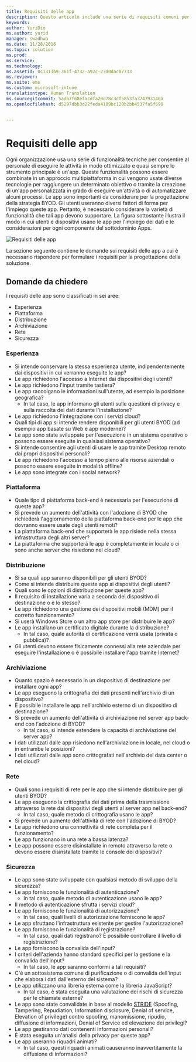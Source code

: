 ```yaml
---
title: Requisiti delle app
description: Questo articolo include una serie di requisiti comuni per lo sviluppo di app da usare in uno scenario Bring Your Own Device (BYOD).
keywords: 
author: YuriDio
ms.author: yurid
manager: swadhwa
ms.date: 11/28/2016
ms.topic: solution
ms.prod: 
ms.service: 
ms.technology: 
ms.assetid: 0c1313b9-361f-4732-a92c-23d0dac07733
ms.reviewer: 
ms.suite: ems
ms.custom: microsoft-intune
translationtype: Human Translation
ms.sourcegitcommit: 5adb7f68efacdfa20d78c3cf5853fa374793140a
ms.openlocfilehash: d5297dbb3d22feda4189bc120b2bb4537fa5f590


---
```


# <a name="app-requirements"></a>Requisiti delle app

Ogni organizzazione usa una serie di funzionalità tecniche per consentire al personale di eseguire le attività in modo ottimizzato e quasi sempre lo strumento principale è un'app. Queste funzionalità possono essere combinate in un approccio multipiattaforma in cui vengono usate diverse tecnologie per raggiungere un determinato obiettivo o tramite la creazione di un'app personalizzata in grado di eseguire un'attività o di automatizzare alcuni processi. Le app sono importanti da considerare per la progettazione della strategia BYOD. Gli utenti useranno diversi fattori di forma per l'impiego queste app. Pertanto, è necessario considerare la varietà di funzionalità che tali app devono supportare. La figura sottostante illustra il modo in cui utenti e dispositivi usano le app per l'impiego dei dati e le considerazioni per ogni componente del sottodominio Apps.

![Requisiti delle app](./media/BYOD_Figure5.png)

La sezione seguente contiene le domande sui requisiti delle app a cui è necessario rispondere per formulare i requisiti per la progettazione della soluzione.

## <a name="questions-to-ask"></a>Domande da chiedere

I requisiti delle app sono classificati in sei aree:

- Esperienza
- Piattaforma
- Distribuzione
- Archiviazione
- Rete
- Sicurezza


### <a name="experience"></a>Esperienza

- Si intende conservare la stessa esperienza utente, indipendentemente dai dispositivi in cui verranno eseguite le app?
- Le app richiedono l'accesso a Internet dai dispositivi degli utenti?
- Le app richiedono l'input tramite tastiera?
- Le app raccolgano le informazioni sull'utente, ad esempio la posizione geografica?
    - In tal caso, le app informano gli utenti sulle questioni di privacy e sulla raccolta dei dati durante l'installazione?
- Le app richiedono l'integrazione con i servizi cloud?
- Quali tipi di app si intende rendere disponibili per gli utenti BYOD (ad esempio app basate su Web e app moderne)?
- Le app sono state sviluppate per l'esecuzione in un sistema operativo o possono essere eseguite in qualsiasi sistema operativo?
- Si intende consentire agli utenti di usare le app tramite Desktop remoto dai propri dispositivi personali?
- Le app richiedono l'accesso a tempo pieno alle risorse aziendali o possono essere eseguite in modalità offline?
- Le app sono integrate con i social network?


### <a name="platform"></a>Piattaforma

- Quale tipo di piattaforma back-end è necessaria per l'esecuzione di queste app?
- Si prevede un aumento dell'attività con l'adozione di BYOD che richiederà l'aggiornamento della piattaforma back-end per le app che dovranno essere usate dagli utenti remoti?
- La piattaforma back-end che supporterà le app risiede nella stessa infrastruttura degli altri server?
- La piattaforma che supporterà le app è completamente in locale o ci sono anche server che risiedono nel cloud?


### <a name="deployment"></a>Distribuzione

- Si sa quali app saranno disponibili per gli utenti BYOD?
- Come si intende distribuire queste app ai dispositivi degli utenti?
- Quali sono le opzioni di distribuzione per queste app?
- Il requisito di installazione varia a seconda del dispositivo di destinazione o è lo stesso?
- Le app richiedono una gestione dei dispositivi mobili (MDM) per il corretto funzionamento?
- Si userà Windows Store o un altro app store per distribuire le app?
- Le app installano un certificato digitale durante la distribuzione?
    - In tal caso, quale autorità di certificazione verrà usata (privata o pubblica)?
- Gli utenti devono essere fisicamente connessi alla rete aziendale per eseguire l'installazione o è possibile installare l'app tramite Internet?

### <a name="storage"></a>Archiviazione

- Quanto spazio è necessario in un dispositivo di destinazione per installare ogni app?
- Le app eseguono la crittografia dei dati presenti nell'archivio di un dispositivo?
- È possibile installare le app nell'archivio esterno di un dispositivo di destinazione?
- Si prevede un aumento dell'attività di archiviazione nel server app back-end con l'adozione di BYOD?
    - In tal caso, si intende estendere la capacità di archiviazione del server app?
- I dati utilizzati dalle app risiedono nell'archiviazione in locale, nel cloud o in entrambe le posizioni?
- I dati utilizzati dalle app sono crittografati nell'archivio del data center o nel cloud?

### <a name="network"></a>Rete

- Quali sono i requisiti di rete per le app che si intende distribuire per gli utenti BYOD?
- Le app eseguono la crittografia dei dati prima della trasmissione attraverso la rete dai dispositivi degli utenti al server app nel back-end?
    - In tal caso, quale metodo di crittografia usano le app?
- Si prevede un aumento dell'attività di rete con l'adozione di BYOD?
- Le app richiedono una connettività di rete completa per il funzionamento?
- Le app funzionano in una rete a bassa latenza?
- Le app possono essere disinstallate in remoto attraverso la rete o devono essere disinstallate tramite le console dei dispositivi?

### <a name="security"></a>Sicurezza

- Le app sono state sviluppate con qualsiasi metodo di sviluppo della sicurezza?
- Le app forniscono le funzionalità di autenticazione?
    - In tal caso, quale metodo di autenticazione usano le app?
- Il metodo di autenticazione sfrutta i servizi cloud?
- Le app forniscono le funzionalità di autorizzazione?
    - In tal caso, quali livelli di autorizzazione forniscono le app?
- Le app sfruttano l'infrastruttura esistente per gestire l'autorizzazione?
- Le app forniscono le funzionalità di registrazione?
    - In tal caso, quali dati registrano? È possibile controllare il livello di registrazione?
- Le app forniscono la convalida dell'input?
- I criteri dell'azienda hanno standard specifici per la gestione e la convalida dell'input?
    - In tal caso, le app saranno conformi a tali requisiti?
- C'è un sottosistema comune di purificazione o di convalida dell'input che elabora i dati dall'esterno del sistema?
- Le app utilizzano una libreria esterna come la libreria JavaScript?
    - In tal caso, è stata eseguita una valutazione dei rischi di sicurezza per le chiamate esterne?
- Le app sono state convalidate in base al modello [STRIDE](https://msdn.microsoft.com/library/ee823878.aspx) (Spoofing, Tampering, Repudiation, Information disclosure, Denial of service, Elevation of privilege) contro spoofing, manomissione, ripudio, diffusione di informazioni, Denial of Service ed elevazione dei privilegi?
- Le app gestiranno dati contenenti informazioni personali?
- È stata eseguita un'analisi della privacy per queste app?
- Le app useranno riquadri animati?
    - In tal caso, questi riquadri animati causeranno inavvertitamente la diffusione di informazioni?




<!--HONumber=Nov16_HO4-->


